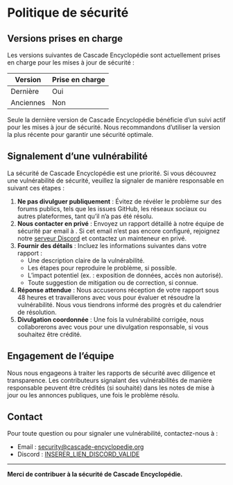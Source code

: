 # Politique de sécurité

## Versions prises en charge

Les versions suivantes de Cascade Encyclopédie sont actuellement prises en charge pour les mises à jour de sécurité :

| Version       | Prise en charge       |
|---------------|----------------------|
| Dernière      | Oui                  |
| Anciennes     | Non                  |

Seule la dernière version de Cascade Encyclopédie bénéficie d’un suivi actif pour les mises à jour de sécurité. Nous recommandons d’utiliser la version la plus récente pour garantir une sécurité optimale.

## Signalement d’une vulnérabilité

La sécurité de Cascade Encyclopédie est une priorité. Si vous découvrez une vulnérabilité de sécurité, veuillez la signaler de manière responsable en suivant ces étapes :

1. **Ne pas divulguer publiquement** : Évitez de révéler le problème sur des forums publics, tels que les issues GitHub, les réseaux sociaux ou autres plateformes, tant qu’il n’a pas été résolu.
2. **Nous contacter en privé** : Envoyez un rapport détaillé à notre équipe de sécurité par email à . Si cet email n’est pas encore configuré, rejoignez notre [serveur Discord](INSERER_LIEN_DISCORD_VALIDE) et contactez un mainteneur en privé.
3. **Fournir des détails** : Incluez les informations suivantes dans votre rapport :
   - Une description claire de la vulnérabilité.
   - Les étapes pour reproduire le problème, si possible.
   - L’impact potentiel (ex. : exposition de données, accès non autorisé).
   - Toute suggestion de mitigation ou de correction, si connue.
4. **Réponse attendue** : Nous accuserons réception de votre rapport sous 48 heures et travaillerons avec vous pour évaluer et résoudre la vulnérabilité. Nous vous tiendrons informé des progrès et du calendrier de résolution.
5. **Divulgation coordonnée** : Une fois la vulnérabilité corrigée, nous collaborerons avec vous pour une divulgation responsable, si vous souhaitez être crédité.

## Engagement de l’équipe

Nous nous engageons à traiter les rapports de sécurité avec diligence et transparence. Les contributeurs signalant des vulnérabilités de manière responsable peuvent être crédités (si souhaité) dans les notes de mise à jour ou les annonces publiques, une fois le problème résolu.

## Contact

Pour toute question ou pour signaler une vulnérabilité, contactez-nous à :  
- Email : [security@cascade-encyclopedie.org](mailto:security@cascade-encyclopedie.org)  
- Discord : [INSERER_LIEN_DISCORD_VALIDE](INSERER_LIEN_DISCORD_VALIDE)

---

**Merci de contribuer à la sécurité de Cascade Encyclopédie.**
